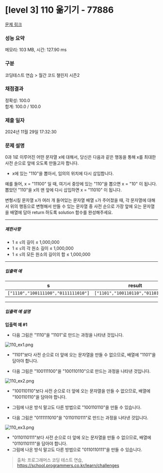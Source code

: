 # [level 3] 110 옮기기 - 77886 

[문제 링크](https://school.programmers.co.kr/learn/courses/30/lessons/77886) 

### 성능 요약

메모리: 103 MB, 시간: 127.90 ms

### 구분

코딩테스트 연습 > 월간 코드 챌린지 시즌2

### 채점결과

정확성: 100.0<br/>합계: 100.0 / 100.0

### 제출 일자

2024년 11월 29일 17:32:30

### 문제 설명

<p>0과 1로 이루어진 어떤 문자열 x에 대해서, 당신은 다음과 같은 행동을 통해 x를 최대한 사전 순으로 앞에 오도록 만들고자 합니다.</p>

<ul>
<li>x에 있는 "110"을 뽑아서, 임의의 위치에 다시 삽입합니다.</li>
</ul>

<p>예를 들어, x = "11100" 일 때, 여기서 중앙에 있는 "110"을 뽑으면 x = "10" 이 됩니다. 뽑았던 "110"을 x의 맨 앞에 다시 삽입하면 x = "11010" 이 됩니다.</p>

<p>변형시킬 문자열 x가 여러 개 들어있는 문자열 배열 <code>s</code>가 주어졌을 때, 각 문자열에 대해서 위의 행동으로 변형해서 만들 수 있는 문자열 중 사전 순으로 가장 앞에 오는 문자열을 배열에 담아 return 하도록 solution 함수를 완성해주세요.</p>

<hr>

<h5>제한사항</h5>

<ul>
<li>1 ≤ <code>s</code>의 길이 ≤ 1,000,000</li>
<li>1 ≤ <code>s</code>의 각 원소 길이 ≤ 1,000,000</li>
<li>1 ≤ <code>s</code>의 모든 원소의 길이의 합 ≤ 1,000,000</li>
</ul>

<hr>

<h5>입출력 예</h5>
<table class="table">
        <thead><tr>
<th>s</th>
<th>result</th>
</tr>
</thead>
        <tbody><tr>
<td><code>["1110","100111100","0111111010"]</code></td>
<td><code>["1101","100110110","0110110111"]</code></td>
</tr>
</tbody>
      </table>
<hr>

<h5>입출력 예 설명</h5>

<p><strong>입출력 예 #1</strong></p>

<ul>
<li>다음 그림은 "1110"을 "1101"로 만드는 과정을 나타낸 것입니다.</li>
</ul>

<p><img src="https://grepp-programmers.s3.ap-northeast-2.amazonaws.com/files/production/9a8fd58d-71cd-44e9-b9ad-f1f87e653975/110_ex1.png" title="" alt="110_ex1.png"></p>

<ul>
<li><p>"1101"보다 사전 순으로 더 앞에 오는 문자열을 만들 수 없으므로, 배열에 "1101"을 담아야 합니다.</p></li>
<li><p>다음 그림은 "100111100"을 "100110110"으로 만드는 과정을 나타낸 것입니다.</p></li>
</ul>

<p><img src="https://grepp-programmers.s3.ap-northeast-2.amazonaws.com/files/production/a0c471b7-5bc0-4c0c-914b-f864919fed37/110_ex2.png" title="" alt="110_ex2.png"></p>

<ul>
<li>"100110110"보다 사전 순으로 더 앞에 오는 문자열을 만들 수 없으므로, 배열에 "100110110"을 담아야 합니다.</li>
<li><p>그림에 나온 방식 말고도 다른 방법으로 "100110110"을 만들 수 있습니다.</p></li>
<li><p>다음 그림은 "0111111010"을 "0110110111"로 만드는 과정을 나타낸 것입니다.</p></li>
</ul>

<p><img src="https://grepp-programmers.s3.ap-northeast-2.amazonaws.com/files/production/52534d0b-8883-444e-aa5e-1ca7512a7b7b/110_ex3.png" title="" alt="110_ex3.png"></p>

<ul>
<li>"0110110111"보다 사전 순으로 더 앞에 오는 문자열을 만들 수 없으므로, 배열에 "0110110111"을 담아야 합니다.</li>
<li>그림에 나온 방식 말고도 다른 방법으로 "0110110111"을 만들 수 있습니다.</li>
</ul>


> 출처: 프로그래머스 코딩 테스트 연습, https://school.programmers.co.kr/learn/challenges